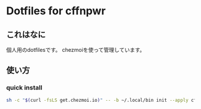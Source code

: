 # Dotfiles for cffnpwr

## これはなに

個人用のdotfilesです。
chezmoiを使って管理しています。

## 使い方

### quick install

```sh
sh -c "$(curl -fsLS get.chezmoi.io)" -- -b ~/.local/bin init --apply cffnpwr
```
